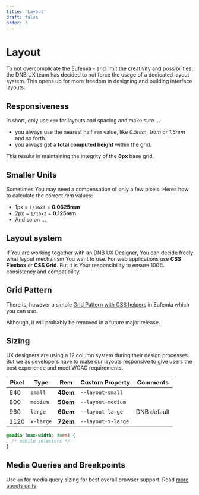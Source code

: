 ```yaml
---
title: 'Layout'
draft: false
order: 3
---
```


# Layout

To not overcomplicate the Eufemia - and limit the creativity and possibilities, the DNB UX team has decided to not force the usage of a dedicated layout system. This opens up for more freedom in designing and building interface layouts.

## Responsiveness

In short, only use `rem` for layouts and spacing and make sure ...

- you always use the nearest half `rem` value, like _0.5rem_, _1rem_ or _1.5rem_ and so forth.
- you always get a **total computed height** within the grid.

This results in maintaining the integrity of the **8px** base grid.

## Smaller Units

Sometimes You may need a compensation of only a few pixels. Heres how to calculate the correct _rem_ values:

- 1px = `1/16x1` = **0.0625rem**
- 2px = `1/16x2` = **0.125rem**
- And so on ...

## Layout system

If You are working together with an DNB UX Designer, You can decide freely what layout mechanism You want to use. For web applications use **CSS Flexbox** or **CSS Grid**. But it is Your responsibility to ensure 100% consistency and compatibility.

## Grid Pattern

There is, however a simple [Grid Pattern with CSS helpers](/uilib/patterns/grid) in Eufemia which you can use.

Although, it will probably be removed in a future major release.

## Sizing

UX designers are using a 12 column system during their design processes. But we as developers have to make our layouts responsive to give users the best experience and meet WCAG requirements.

| Pixel | Type      | Rem      | Custom Property    | Comments    |
| ----- | --------- | -------- | ------------------ | ----------- |
| 640   | `small`   | **40em** | `--layout-small`   |             |
| 800   | `medium`  | **50em** | `--layout-medium`  |             |
| 960   | `large`   | **60em** | `--layout-large`   | DNB default |
| 1120  | `x-large` | **72em** | `--layout-x-large` |             |

<!-- --layout-xx-large: 80em; // 1280
--layout-xxx-large: 90em; // 1440 -->

```css
@media (max-width: 40em) {
  /* mobile selectors */
}
```

## Media Queries and Breakpoints

Use `em` for media query sizing for best overall browser support. Read [more abouts units](/uilib/usage/best-practices/for-styling#units)
